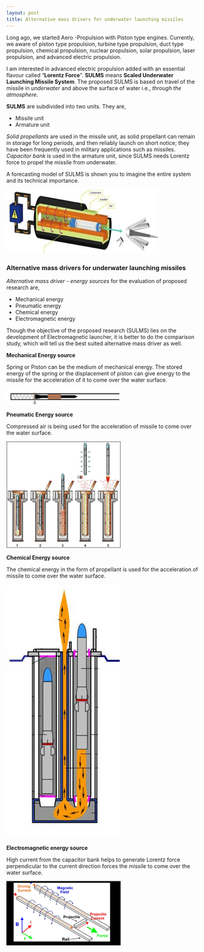 ```yaml
---
layout: post
title: Alternative mass drivers for underwater launching missiles
---
```


Long ago, we started Aero -Propulsion with Piston type engines. Currently, we aware of piston type propulsion, turbine type propulsion, duct type propulsion, chemical propulsion, nuclear propulsion, solar propulsion, laser propulsion, and advanced electric propulsion. 

I am interested in advanced electric propulsion added with an essential flavour called “**Lorentz Force**". **SULMS** means **Scaled Underwater Launching Missile System**. The proposed SULMS is based on travel of the missile in *underwater* and above the surface of water i.e., *through the atmosphere*.

**SULMS** are subdivided into two units. They are,

* Missile unit
* Armature unit

*Solid propellants* are used in the missile unit, as solid propellant can remain in storage for long periods, and then reliably launch on short notice; they have been frequently used in military applications such as missiles. *Capacitor bank* is used in the armature unit, since SULMS needs Lorentz force to propel the missile from underwater. 

A forecasting model of SULMS is shown you to imagine the entire system and its technical importance.

<img src= "/images/sulms/sulms model.jpg" width= "400px">



### Alternative mass drivers for underwater launching missiles

*Alternative mass driver - energy sources* for the evaluation of proposed research are,

* Mechanical energy
* Pneumatic energy
* Chemical energy
* Electromagnetic energy

Though the objective of the proposed research (SULMS) lies on the development of Electromagnetic launcher, it is better to do the comparison study, which will tell us the best suited alternative mass driver as well.


**Mechanical Energy source**

Spring or Piston can be the medium of mechanical energy. The stored energy of the spring or the displacement of piston can give energy to the missile for the acceleration of it to come over the water surface.
 
<img src= "/images/sulms/Spring Torpedo Idea.jpg" width= "300px">

**Pneumatic Energy source**

Compressed air is being used for the acceleration of missile to come over the water surface.
 
<img src= "/images/sulms/compressed air.jpg" width= "300px">

**Chemical Energy source**

The chemical energy in the form of propellant is used for the acceleration of missile to come over the water surface. 

<img src= "/images/sulms/chemical energy.jpg" width= "300px">

**Electromagnetic energy source**

High current from the capacitor bank helps to generate Lorentz force perpendicular to the current direction forces the missile to come over the water surface. 

<img src= "/images/sulms/lorentz force.jpg" width= "300px">
